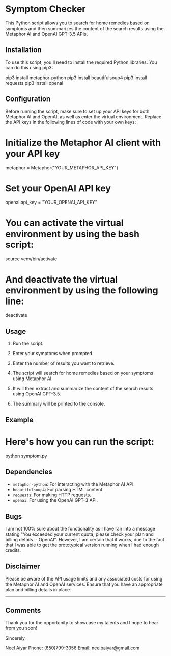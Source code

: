 # Symptom Checker

This Python script allows you to search for home remedies based on symptoms and then summarizes the content of the search results using the Metaphor AI and OpenAI GPT-3.5 APIs.

## Installation

To use this script, you'll need to install the required Python libraries. You can do this using pip3:

pip3 install metaphor-python
pip3 install beautifulsoup4
pip3 install requests
pip3 install openai

## Configuration

Before running the script, make sure to set up your API keys for both Metaphor AI and OpenAI, as well as enter the virtual environment. Replace the API keys in the following lines of code with your own keys:

# Initialize the Metaphor AI client with your API key

metaphor = Metaphor("YOUR_METAPHOR_API_KEY")

# Set your OpenAI API key

openai.api_key = "YOUR_OPENAI_API_KEY"

# You can activate the virtual environment by using the bash script:

source venv/bin/activate

# And deactivate the virtual environment by using the following line:

deactivate


## Usage

1. Run the script.

2. Enter your symptoms when prompted.

3. Enter the number of results you want to retrieve.

4. The script will search for home remedies based on your symptoms using Metaphor AI.

5. It will then extract and summarize the content of the search results using OpenAI GPT-3.5.

6. The summary will be printed to the console.

## Example

# Here's how you can run the script:

python symptom.py


## Dependencies

- `metaphor-python`: For interacting with the Metaphor AI API.
- `beautifulsoup4`: For parsing HTML content.
- `requests`: For making HTTP requests.
- `openai`: For using the OpenAI GPT-3 API.

## Bugs

I am not 100% sure about the functionality as I have ran into a message stating "You exceeded your current quota, please check your plan and billing details. - OpenAI". However, I am certain that it works, due to the fact that I was able to get the prototypical version running when I had enough credits.

## Disclaimer

Please be aware of the API usage limits and any associated costs for using the Metaphor AI and OpenAI services. Ensure that you have an appropriate plan and billing details in place.

---

## Comments

Thank you for the opportunity to showcase my talents and I hope to hear from you soon!

Sincerely,

Neel Aiyar
Phone: (650)799-3356
Email: neelbaiyar@gmail.com
